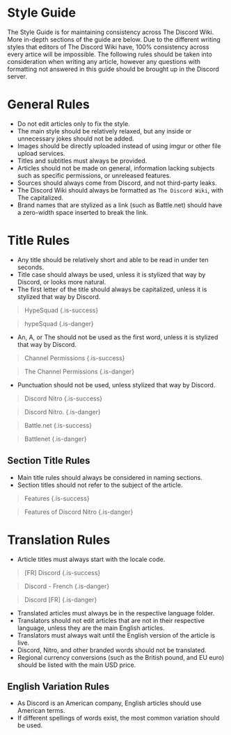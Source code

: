 <!-- TITLE: Style Guide -->
<!-- SUBTITLE: Style guide for consistency across The Discord Wiki. -->

# Style Guide
The Style Guide is for maintaining consistency across The Discord Wiki. More in-depth sections of the guide are below. Due to the different writing styles that editors of The Discord Wiki have, 100% consistency across every artice will be impossible. The following rules should be taken into consideration when writing any article, however any questions with formatting not answered in this guide should be brought up in the Discord server. 

# General Rules
* Do not edit articles only to fix the style.
* The main style should be relatively relaxed, but any inside or unnecessary jokes should not be added.
* Images should be directly uploaded instead of using imgur or other file upload services.
* Titles and subtitles must always be provided.
* Articles should not be made on general, information lacking subjects such as specific permissions, or unreleased features.
* Sources should always come from Discord, and not third-party leaks.
* The Discord Wiki should always be formatted as `The Discord Wiki`, with The capitalized.
* Brand names that are stylized as a link (such as Battle.​net) should have a zero-width space inserted to break the link.

# Title Rules
* Any title should be relatively short and able to be read in under ten seconds. 
* Title case should always be used, unless it is stylized that way by Discord, or looks more natural.
* The first letter of the title should always be capitalized, unless it is stylized that way by Discord. 
> HypeSquad
{.is-success}

> hypeSquad
{.is-danger}

* An, A, or The should not be used as the first word, unless it is stylized that way by Discord.
> Channel Permissions
{.is-success}

> The Channel Permissions
{.is-danger}

* Punctuation should not be used, unless stylized that way by Discord.
> Discord Nitro
{.is-success}

> Discord Nitro.
{.is-danger}

> Battle.​net 
{.is-success}

> Battlenet
{.is-danger}

## Section Title Rules
* Main title rules should always be considered in naming sections.
* Section titles should not refer to the subject of the article.
> Features
{.is-success}

> Features of Discord Nitro
{.is-danger}

# Translation Rules
* Article titles must always start with the locale code.
> [FR] Discord
{.is-success}

> Discord - French
{.is-danger}

> Discord [FR]
{.is-danger}

* Translated articles must always be in the respective language folder.
* Translators should not edit articles that are not in their respective language, unless they are the main English articles.
* Translators must always wait until the English version of the article is live.
* Discord, Nitro, and other branded words should not be translated.
* Regional currency conversions (such as the British pound, and EU euro) should be listed with the main USD price.

## English Variation Rules

* As Discord is an American company, English articles should use American terms.
* If different spellings of words exist, the most common variation should be used.